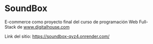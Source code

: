 # SoundBox
E-commerce como proyecto final del curso de programación Web Full-Stack de www.digitalhouse.com

Link del sitio: https://soundbox-qyz4.onrender.com/

